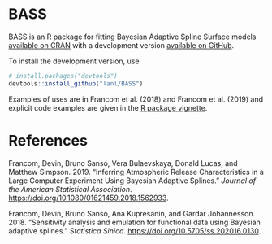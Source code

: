BASS
================

<!-- README.md is generated from README.Rmd. Please edit that file -->
BASS is an R package for fitting Bayesian Adaptive Spline Surface models [available on CRAN](https://CRAN.R-project.org/package=BASS) with a development version [available on GitHub](https://github.com/lanl/BASS).

To install the development version, use

``` r
# install.packages("devtools")
devtools::install_github("lanl/BASS")
```

Examples of uses are in Francom et al. (2018) and Francom et al. (2019) and explicit code examples are given in the [R package vignette](https://cran.r-project.org/web/packages/BASS/vignettes/article2-vignette.pdf).

References
==========

Francom, Devin, Bruno Sansó, Vera Bulaevskaya, Donald Lucas, and Matthew Simpson. 2019. “Inferring Atmospheric Release Characteristics in a Large Computer Experiment Using Bayesian Adaptive Splines.” *Journal of the American Statistical Association*. <https://doi.org/10.1080/01621459.2018.1562933>.

Francom, Devin, Bruno Sansó, Ana Kupresanin, and Gardar Johannesson. 2018. “Sensitivity analysis and emulation for functional data using Bayesian adaptive splines.” *Statistica Sinica*. <https://doi.org/10.5705/ss.202016.0130>.
